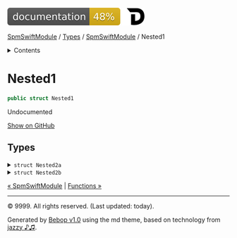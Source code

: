 <!--
Bebop simple MD theme
Copyright 2020 Bebop Authors
Licensed under MIT (https://github.com/johnfairh/Bebop/blob/master/LICENSE)
-->
![48%](../../badge.svg)
[![Open in Dash](../../img/dash.svg)](dash-feed://https%3A%2F%2Fwww%2Egoogle%2Ecom%2F)


[SpmSwiftModule](../../index.md)
 / [Types](../../types.md?swift) / [SpmSwiftModule](../../types/spmswiftmodule.md?swift) / Nested1


<details>
<summary>Contents</summary>


[Types](../../types.md?swift)

  * [ABaseClass](../../types/abaseclass.md?swift)


  * [ADerivedClass](../../types/aderivedclass.md?swift)


  * [AnEnum](../../types/anenum.md?swift)


  * [FirstProtocol](../../types/firstprotocol1.md?swift)


  * [GenericBase](../../types/genericbase.md?swift)


  * [Nop](../../types/nop.md?swift)


  * [P1](../../types.md?swift#p1)


  * [P2](../../types.md?swift#p2)


  * [PropertyWrapperClient](../../types/propertywrapperclient.md?swift)


  * [S1](../../types/s1.md?swift)


  * [S2](../../types/s2.md?swift)


  * [SecondProtocol](../../types/secondprotocol.md?swift)


  * [SpmSwiftModule](../../types/spmswiftmodule.md?swift)

    * Nested1

    * [Nested2](../../types/spmswiftmodule.md?swift#nested2)


  * [T](../../types.md?swift#t2)



[Functions](../../functions.md?swift)

  * [deprecatedFunction(callback:)](../../functions.md?swift#deprecatedfunctioncallback)


  * [functionA(arg1:_:arg3:)](../../functions.md?swift#functionaarg1_arg3)



[Operators](../../operators.md?swift)

  * [+(T, T)](../../operators.md?swift#t-t)



[Extensions](../../extensions.md?swift)

  * [Array](../../extensions/array.md?swift)


  * [Collection](../../extensions/collection.md?swift)


  * [Dictionary](../../extensions.md?swift#dictionary)


  * [String.Element](../../extensions/stringelement.md?swift)


  * [StringProtocol](../../extensions/stringprotocol.md?swift)





</details>

# Nested1



``` swift
public struct Nested1
```










Undocumented












[Show on GitHub](https://www.bbc.co.uk//Sources/SpmSwiftModule/SpmSwiftModule.swift#L8-L14)



## Types









<details>
<summary><code>struct Nested2a</code></summary>








Undocumented






#### Declaration

``` swift
public struct Nested2a
```











[Show on GitHub](https://www.bbc.co.uk//Sources/SpmSwiftModule/SpmSwiftModule.swift#L9-L10)
</details>









<details>
<summary><code>struct Nested2b</code></summary>






⚠️  Deprecated
  - Deprecated.



Undocumented






#### Declaration

``` swift
public struct Nested2b
```











[Show on GitHub](https://www.bbc.co.uk//Sources/SpmSwiftModule/SpmSwiftModule.swift#L12-L13)
</details>





[&laquo; SpmSwiftModule](../../types/spmswiftmodule.md?swift) | [Functions &raquo;](../../functions.md?swift)


-----
&copy; 9999. All rights reserved. (Last updated: today).


Generated by [Bebop v1.0](https://github.com/johnfairh/Bebop)
using the md theme, based on technology from
[jazzy ♪♫](https://github.com/realm/jazzy).


